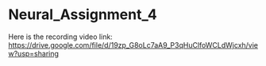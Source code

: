 # Neural_Assignment_4
Here is the recording video link:
https://drive.google.com/file/d/19zp_G8oLc7aA9_P3qHuClfoWCLdWjcxh/view?usp=sharing
